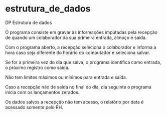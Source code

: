 # estrutura_de_dados
DP Estrutura de dados

O programa consiste em gravar às informações imputadas pela recepção de quando um
colaborador da sua primeira entrada, almoço e saída.

Com o programa aberto, a recepção seleciona o colaborador e informa a hora caso seja
diferente do horário do computador e seleciona salvar.

Se for a primeira vez do dia que salva, o programa identifica como entrada, o próximo
registro como saída.

Não tem limites máximos ou mínimos para entrada e saída.

Caso a recepção não de saída no final do dia, dia seguinte o programa inicia com os
lançamentos zerados.

Os dados salvos a recepção não tem acesso, o relatório por data é acessado somente pelo
RH.
